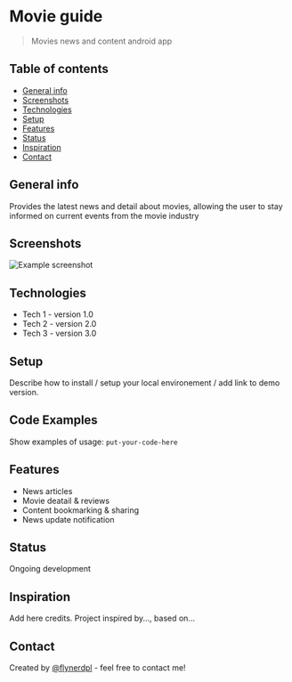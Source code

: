 # Movie guide
> Movies news and content android app

## Table of contents
* [General info](#general-info)
* [Screenshots](#screenshots)
* [Technologies](#technologies)
* [Setup](#setup)
* [Features](#features)
* [Status](#status)
* [Inspiration](#inspiration)
* [Contact](#contact)

## General info
Provides the latest news and detail about movies, allowing the user to stay informed  on current events from the movie industry

## Screenshots
![Example screenshot](./img/screenshot.png)

## Technologies
* Tech 1 - version 1.0
* Tech 2 - version 2.0
* Tech 3 - version 3.0

## Setup
Describe how to install / setup your local environement / add link to demo version.

## Code Examples
Show examples of usage:
`put-your-code-here`

## Features

* News articles
* Movie deatail & reviews
* Content bookmarking & sharing
* News update notification

## Status
Ongoing development

## Inspiration
Add here credits. Project inspired by..., based on...

## Contact
Created by [@flynerdpl](https://www.flynerd.pl/) - feel free to contact me!

